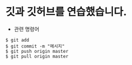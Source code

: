 # 깃과 깃허브를 연습했습니다.

- 관련 명령어
```
$ git add
$ git commit -m "메시지"
$ git push origin master
$ git pull origin master
```
